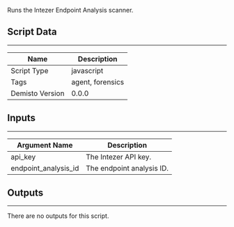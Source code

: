 Runs the Intezer Endpoint Analysis scanner.
## Script Data
---

| **Name** | **Description** |
| --- | --- |
| Script Type | javascript |
| Tags | agent, forensics |
| Demisto Version | 0.0.0 |

## Inputs
---

| **Argument Name** | **Description** |
| --- | --- |
| api_key | The Intezer API key.  |
| endpoint_analysis_id | The endpoint analysis ID. |

## Outputs
---
There are no outputs for this script.
